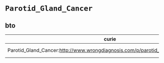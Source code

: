 # `Parotid_Gland_Cancer`
## bto
| curie                                                                               |   usages | nodes                                                                                                           |
|-------------------------------------------------------------------------------------|----------|-----------------------------------------------------------------------------------------------------------------|
| Parotid_Gland_Cancer:http://www.wrongdiagnosis.com/p/parotid_gland_cancer/intro.htm |        1 | [http://purl.obolibrary.org/obo/BTO:0004881](https://bioregistry.io/http://purl.obolibrary.org/obo/BTO:0004881) |
